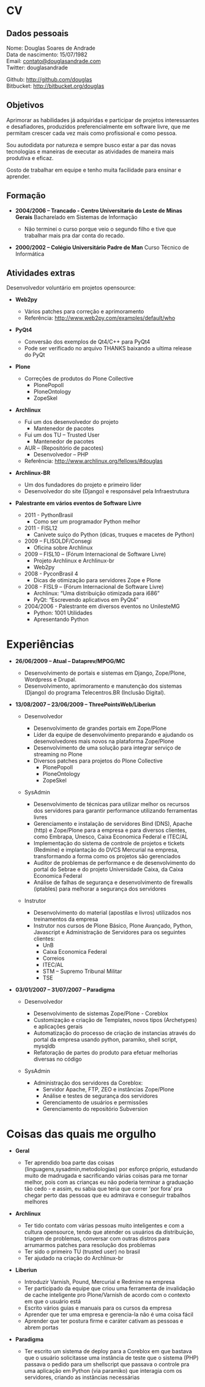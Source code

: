 CV
==

Dados pessoais
--------------

Nome: Douglas Soares de Andrade  
Data de nascimento: 15/07/1982  
Email: contato@douglasandrade.com  
Twitter: douglasandrade  


Github: http://github.com/douglas   
Bitbucket: http://bitbucket.org/douglas   


Objetivos
---------

Aprimorar as habilidades já adquiridas e participar de projetos interessantes e
desafiadores, produzidos preferencialmente em software livre, que me permitam
crescer cada vez mais como profissional e como pessoa.

Sou autodidata por natureza e sempre busco estar a par das novas tecnologias
e maneiras de executar as atividades de maneira mais produtiva e eficaz.

Gosto de trabalhar em equipe e tenho muita facilidade para ensinar e aprender.

Formação
--------

* __2004/2006 –  Trancado - Centro Universitario do Leste de Minas Gerais__
  Bacharelado em Sistemas de Informação

  * Não terminei o curso porque veio o segundo filho e tive que trabalhar mais
    pra dar conta do recado.

* __2000/2002 –  Colégio Universitário Padre de Man__
  Curso Técnico de Informática

Atividades extras
-----------------

Desenvolvedor voluntário em projetos opensource:

* __Web2py__
    * Vários patches para correção e aprimoramento
    * Referência: http://www.web2py.com/examples/default/who

* __PyQt4__
    * Conversão dos exemplos de Qt4/C++ para PyQt4
    * Pode ser verificado no arquivo THANKS baixando a ultima release
      do PyQt

* __Plone__
    * Correções de produtos do Plone Collective
        * PlonePopoll
        * PloneOntology
        * ZopeSkel

* __Archlinux__
    * Fui um dos desenvolvedor do projeto
        * Mantenedor de pacotes
    * Fui um dos TU – Trusted User
        * Mantenedor de pacotes
    * AUR –  (Repositório de pacotes)
        * Desenvolvedor –  PHP
    * Referência: http://www.archlinux.org/fellows/#douglas

* __Archlinux-BR__
    * Um dos fundadores do projeto e primeiro líder
    * Desenvolvedor do site (Django) e responsável pela Infraestrutura

* __Palestrante em vários eventos de Software Livre__
    * 2011 - PythonBrasil
        * Como ser um programador Python melhor
    * 2011 - FISL12
        * Canivete suíço do Python (dicas, truques e macetes de Python)
    * 2009 –  FLISOLDF/Consegi
        * Oficina sobre Archlinux
    * 2009 – FISL10 –  (Fórum Internacional de Software Livre)
        * Projeto Archlinux e Archlinux-br
        * Web2py
    * 2008 - PyconBrasil 4
        * Dicas de otimização para servidores Zope e Plone
    * 2008 - FISL9 – (Fórum Internacional de Software Livre)
        * Archlinux: “Uma distribuição otimizada para i686”
        * PyQt: “Escrevendo  aplicativos em PyQt4”
    * 2004/2006 - Palestrante em diversos eventos no UnilesteMG
        * Python: 1001 Utilidades
        * Apresentando Python

Experiências
============

* __26/06/2009 –  Atual –  Dataprev/MPOG/MC__

    * Desenvolvimento de portais e sistemas em Django, Zope/Plone, Wordpress e
      Drupal.
    * Desenvolvimento, aprimoramento e manutenção dos sistemas (Django) do
      programa Telecentros.BR (Inclusão Digital).

* __13/08/2007 –  23/06/2009 –  ThreePointsWeb/Liberiun__

    * Desenvolvedor
        * Desenvolvimento de grandes portais em Zope/Plone
        * Líder da equipe de desenvolvimento preparando e ajudando os
          desenvolvedores mais novos na plataforma Zope/Plone
        * Desenvolvimento de uma solução para integrar serviço de streaming no
          Plone
        * Diversos patches para projetos do Plone Collective
            * PlonePopoll
            * PloneOntology
            * ZopeSkel

    * SysAdmin
        * Desenvolvimento de técnicas para utilizar melhor os recursos dos
          servidores para garantir performance utilizando ferramentas livres
        * Gerenciamento e instalação de servidores Bind (DNS), Apache (http) e
          Zope/Plone para a empresa e para diversos clientes, como Embrapa,
          Unesco, Caixa Economica Federal e ITEC/AL
        * Implementação do sistema de controle de projetos e tickets (Redmine)
          e implantação do DVCS Mercurial na empresa, transformando a forma como
          os projetos são gerenciados
        * Auditor de problemas de performance e de desenvolvimento do portal do
          Sebrae e do projeto Universidade Caixa, da Caixa Economica Federal
        * Análise de falhas de segurança e desenvolvimento de firewalls (iptables)
          para melhorar a segurança dos servidores

    * Instrutor
        * Desenvolvimento do material (apostilas e livros) utilizados nos
          treinamentos da empresa
        * Instrutor nos cursos de Plone Básico, Plone Avançado, Python,
          Javascript e Administração de Servidores para os seguintes clientes:
            * UnB
            * Caixa Economica Federal
            * Correios
            * ITEC/AL
            * STM –  Supremo Tribunal Militar
            * TSE
*   __03/01/2007 –  31/07/2007 –  Paradigma__

    * Desenvolvedor
        * Desenvolvimento de sistemas Zope/Plone - Coreblox
        * Customização e criação de Templates, novos tipos (Archetypes) e
          aplicações gerais
        * Automatização do processo de criação de instancias através do portal da
          empresa usando python, paramiko, shell script, mysqldb
        * Refatoração de partes do produto para efetuar melhorias diversas no código

    * SysAdmin
        * Administração dos servidores da Coreblox:
            * Servidor Apache, FTP, ZEO e instâncias Zope/Plone
            * Análise e testes de segurança dos servidores
            * Gerenciamento de usuários e permissões
            * Gerenciamento do repositório Subversion

Coisas das quais me orgulho
===========================

* __Geral__
    * Ter aprendido boa parte das coisas (linguagens,sysadmin,metodologias)
      por esforço próprio, estudando muito de madrugada e sacrificando várias
      coisas para me tornar melhor, pois com as crianças eu não poderia
      terminar a graduação tão cedo - e assim, eu sabia que teria que
      correr 'por fora' pra chegar perto das pessoas que eu admirava e
      conseguir trabalhos melhores

* __Archlinux__
    * Ter tido contato com várias pessoas muito inteligentes e com a cultura
      opensource, tendo que atender os usuários da distribuição, triagem de
      problemas, conversar com outras distros para arrumarmos patches para
      resolução dos problemas
    * Ter sido o primeiro TU (trusted user) no brasil
    * Ter ajudado na criação do Archlinux-br

* __Liberiun__
    * Introduzir Varnish, Pound, Mercurial e Redmine na empresa
    * Ter participado da equipe que criou uma ferramenta de invalidação de
      cache inteligente pro Plone/Varnish de acordo com o contexto em que o
      usuário está
    * Escrito vários guias e manuais para os cursos da empresa
    * Aprender que ter uma empresa e gerencia-la não é uma coisa fácil
    * Aprender que ter postura firme e caráter cativam as pessoas e abrem
      portas

* __Paradigma__
    * Ter escrito um sistema de deploy para a Coreblox em que bastava que o
      usuário solicitasse uma instância de teste que o sistema (PHP) passava
      o pedido para um shellscript que passava o controle pra uma aplicação
      em Python (via paramiko) que interagia com os servidores, criando as
      instâncias necessárias
